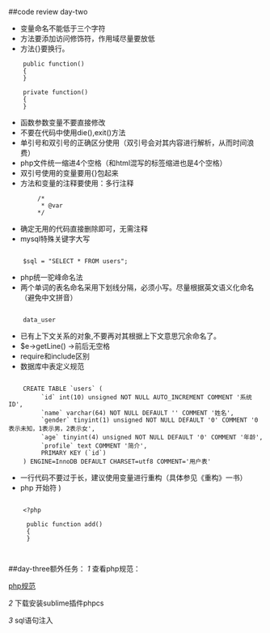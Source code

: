 ##code review day-two
*  变量命名不能低于三个字符
* 方法要添加访问修饰符，作用域尽量要放低
* 方法{}要换行。


```
    public function()
    {
    }

    private function()
    {
    }

```

* 函数参数变量不要直接修改
* 不要在代码中使用die(),exit()方法
* 单引号和双引号的正确区分使用（双引号会对其内容进行解析，从而时间浪费）
* php文件统一缩进4个空格（和html混写的标签缩进也是4个空格）
* 双引号使用的变量要用{}包起来
* 方法和变量的注释要使用：多行注释



```
        /*
         * @var 
        */    
```

* 确定无用的代码直接删除即可，无需注释
* mysql特殊关键字大写 

```

    $sql = "SELECT * FROM users";
```

* php统一驼峰命名法
* 两个单词的表名命名采用下划线分隔，必须小写。尽量根据英文语义化命名（避免中文拼音）

```
    
    data_user
```

* 已有上下文关系的对象,不要再对其根据上下文意思冗余命名了。
* $e->getLine() ->前后无空格
* require和include区别 
* 数据库中表定义规范

```
    
    CREATE TABLE `users` (
         `id` int(10) unsigned NOT NULL AUTO_INCREMENT COMMENT '系统ID',
         `name` varchar(64) NOT NULL DEFAULT '' COMMENT '姓名',
         `gender` tinyint(1) unsigned NOT NULL DEFAULT '0' COMMENT '0表示未知，1表示男，2表示女',
         `age` tinyint(4) unsigned NOT NULL DEFAULT '0' COMMENT '年龄',
         `profile` text COMMENT '简介',
         PRIMARY KEY (`id`)
    ) ENGINE=InnoDB DEFAULT CHARSET=utf8 COMMENT='用户表'

```

* 一行代码不要过于长，建议使用变量进行重构（具体参见《重构》一书）
* php 开始符 <?php 与结束符(如果只有纯php代码，不用写结束符 ?> )

```
    
    <?php

     public function add() 
     {
     }



```

##day-three额外任务：
*1* 查看php规范：

[php规范](http://gitlab.howzhi.net/tech/knowledge-base/blob/master/coding-standards/php/psr2.md  )  

*2* 下载安装sublime插件phpcs

*3* sql语句注入